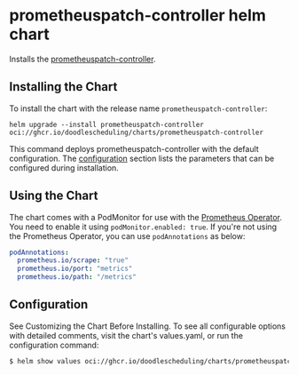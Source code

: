 # prometheuspatch-controller helm chart

Installs the [prometheuspatch-controller](https://github.com/DoodleScheduling/prometheuspatch-controller).

## Installing the Chart

To install the chart with the release name `prometheuspatch-controller`:

```console
helm upgrade --install prometheuspatch-controller oci://ghcr.io/doodlescheduling/charts/prometheuspatch-controller
```

This command deploys prometheuspatch-controller with the default configuration. The [configuration](#configuration) section lists the parameters that can be configured during installation.

## Using the Chart

The chart comes with a PodMonitor for use with the [Prometheus Operator](https://github.com/helm/charts/tree/master/stable/prometheus-operator).
You need to enable it using `podMonitor.enabled: true`.
If you're not using the Prometheus Operator, you can use `podAnnotations` as below:

```yaml
podAnnotations:
  prometheus.io/scrape: "true"
  prometheus.io/port: "metrics"
  prometheus.io/path: "/metrics"
```

## Configuration

See Customizing the Chart Before Installing. To see all configurable options with detailed comments, visit the chart's values.yaml, or run the configuration command:

```sh
$ helm show values oci://ghcr.io/doodlescheduling/charts/prometheuspatch-controller
```
